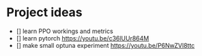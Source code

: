 # Project ideas

- [] learn PPO workings and metrics
- [] learn pytorch https://youtu.be/c36lUUr864M
- [] make small optuna experiment https://youtu.be/P6NwZVl8ttc
